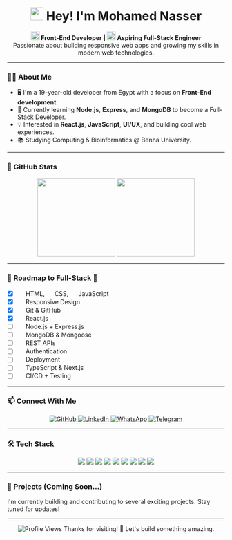 <h1 align="center">
  <img src="https://emojis.slackmojis.com/emojis/images/1531849430/4246/blob-sunglasses.gif" width="30"/>
  Hey! I'm Mohamed Nasser
</h1>

<p align="center">
  <b>
    <img src="https://img.icons8.com/color/48/000000/frontend.png" width="20"/> 
    Front-End Developer | 
    <img src="https://img.icons8.com/external-flaticons-lineal-color-flat-icons/64/000000/external-backend-no-code-flaticons-lineal-color-flat-icons.png" width="20"/> 
    Aspiring Full-Stack Engineer
  </b><br/>
  Passionate about building responsive web apps and growing my skills in modern web technologies.
</p>

---

### 🧑‍💻 About Me

- 🖥️ I'm a 19-year-old developer from Egypt with a focus on **Front-End development**.
- 🌱 Currently learning **Node.js**, **Express**, and **MongoDB** to become a Full-Stack Developer.
- 💡 Interested in **React.js**, **JavaScript**, **UI/UX**, and building cool web experiences.
- 📚 Studying Computing & Bioinformatics @ Benha University.

---

### 🚀 GitHub Stats

<p align="center">
  <img height="180em" src="https://github-readme-stats.vercel.app/api?username=MohamedNasserG&show_icons=true&theme=radical&include_all_commits=true&count_private=true"/>
  <img height="180em" src="https://github-readme-stats.vercel.app/api/top-langs/?username=MohamedNasserG&layout=compact&langs_count=8&theme=radical"/>
</p>

---

### 🔭 Roadmap to Full-Stack 🚀

- [x] <img src="https://img.icons8.com/color/48/000000/html-5.png" width="15"/> HTML, <img src="https://img.icons8.com/color/48/000000/css3.png" width="15"/> CSS, <img src="https://img.icons8.com/color/48/000000/javascript.png" width="15"/> JavaScript
- [x] <img src="https://img.icons8.com/color/48/000000/responsive-design.png" width="15"/> Responsive Design
- [x] <img src="https://img.icons8.com/color/48/000000/git.png" width="15"/> Git & GitHub
- [x] <img src="https://img.icons8.com/office/40/000000/react.png" width="15"/> React.js
- [ ] <img src="https://img.icons8.com/color/48/000000/nodejs.png" width="15"/> Node.js + Express.js
- [ ] <img src="https://img.icons8.com/color/48/000000/mongodb.png" width="15"/> MongoDB & Mongoose
- [ ] <img src="https://img.icons8.com/color/48/000000/api-settings.png" width="15"/> REST APIs
- [ ] <img src="https://img.icons8.com/color/48/000000/password1.png" width="15"/> Authentication
- [ ] <img src="https://img.icons8.com/color/48/000000/cloud.png" width="15"/> Deployment
- [ ] <img src="https://img.icons8.com/color/48/000000/typescript.png" width="15"/> TypeScript & Next.js
- [ ] <img src="https://img.icons8.com/color/48/000000/continuous-integration.png" width="15"/> CI/CD + Testing

---

### 📫 Connect With Me

<p align="center">
  <a href="https://github.com/MohamedNasserG" target="_blank">
    <img alt="GitHub" src="https://img.shields.io/badge/GitHub-%2312100E.svg?&style=for-the-badge&logo=github&logoColor=white"/>
  </a>
  <a href="https://www.linkedin.com/in/mohamed-nasser-9588a533b" target="_blank">
    <img alt="LinkedIn" src="https://img.shields.io/badge/LinkedIn-%230077B5.svg?&style=for-the-badge&logo=linkedin&logoColor=white"/>
  </a>
  <a href="https://wa.me/201061964236" target="_blank">
    <img alt="WhatsApp" src="https://img.shields.io/badge/WhatsApp-25D366?style=for-the-badge&logo=whatsapp&logoColor=white"/>
  </a>
  <a href="https://t.me/+201061964236" target="_blank">
    <img alt="Telegram" src="https://img.shields.io/badge/Telegram-2CA5E0?style=for-the-badge&logo=telegram&logoColor=white"/>
  </a>
</p>

---

### 🛠 Tech Stack

<p align="center">
  <img src="https://img.shields.io/badge/HTML5-E34F26?style=for-the-badge&logo=html5&logoColor=white"/>
  <img src="https://img.shields.io/badge/CSS3-1572B6?style=for-the-badge&logo=css3&logoColor=white"/>
  <img src="https://img.shields.io/badge/JavaScript-F7DF1E?style=for-the-badge&logo=javascript&logoColor=black"/>
  <img src="https://img.shields.io/badge/React-20232A?style=for-the-badge&logo=react&logoColor=61DAFB"/>
  <img src="https://img.shields.io/badge/Node.js-339933?style=for-the-badge&logo=nodedotjs&logoColor=white"/>
  <img src="https://img.shields.io/badge/Express.js-000000?style=for-the-badge&logo=express&logoColor=white"/>
  <img src="https://img.shields.io/badge/MongoDB-4EA94B?style=for-the-badge&logo=mongodb&logoColor=white"/>
  <img src="https://img.shields.io/badge/Git-F05032?style=for-the-badge&logo=git&logoColor=white"/>
  <img src="https://img.shields.io/badge/Figma-F24E1E?style=for-the-badge&logo=figma&logoColor=white"/>
</p>

---

### 📌 Projects (Coming Soon...)

I'm currently building and contributing to several exciting projects. Stay tuned for updates!

---

<p align="center">
  <img src="https://komarev.com/ghpvc/?username=MohamedNasserG&style=flat-square&color=blue" alt="Profile Views"/>
  Thanks for visiting! 🚀 Let's build something amazing.
</p>
